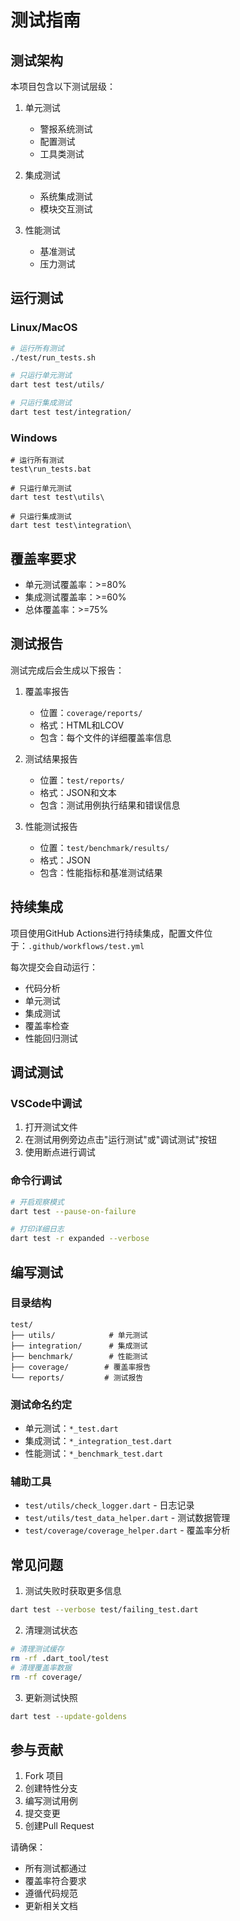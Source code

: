 # 测试指南

## 测试架构

本项目包含以下测试层级：

1. 单元测试
   - 警报系统测试
   - 配置测试
   - 工具类测试

2. 集成测试
   - 系统集成测试
   - 模块交互测试

3. 性能测试
   - 基准测试
   - 压力测试

## 运行测试

### Linux/MacOS

```bash
# 运行所有测试
./test/run_tests.sh

# 只运行单元测试
dart test test/utils/

# 只运行集成测试
dart test test/integration/
```

### Windows

```batch
# 运行所有测试
test\run_tests.bat

# 只运行单元测试
dart test test\utils\

# 只运行集成测试
dart test test\integration\
```

## 覆盖率要求

- 单元测试覆盖率：>=80%
- 集成测试覆盖率：>=60%
- 总体覆盖率：>=75%

## 测试报告

测试完成后会生成以下报告：

1. 覆盖率报告
   - 位置：`coverage/reports/`
   - 格式：HTML和LCOV
   - 包含：每个文件的详细覆盖率信息

2. 测试结果报告
   - 位置：`test/reports/`
   - 格式：JSON和文本
   - 包含：测试用例执行结果和错误信息

3. 性能测试报告
   - 位置：`test/benchmark/results/`
   - 格式：JSON
   - 包含：性能指标和基准测试结果

## 持续集成

项目使用GitHub Actions进行持续集成，配置文件位于：`.github/workflows/test.yml`

每次提交会自动运行：

- 代码分析
- 单元测试
- 集成测试
- 覆盖率检查
- 性能回归测试

## 调试测试

### VSCode中调试

1. 打开测试文件
2. 在测试用例旁边点击"运行测试"或"调试测试"按钮
3. 使用断点进行调试

### 命令行调试

```bash
# 开启观察模式
dart test --pause-on-failure

# 打印详细日志
dart test -r expanded --verbose
```

## 编写测试

### 目录结构

```
test/
├── utils/            # 单元测试
├── integration/      # 集成测试
├── benchmark/        # 性能测试
├── coverage/        # 覆盖率报告
└── reports/         # 测试报告
```

### 测试命名约定

- 单元测试：`*_test.dart`
- 集成测试：`*_integration_test.dart`
- 性能测试：`*_benchmark_test.dart`

### 辅助工具

- `test/utils/check_logger.dart` - 日志记录
- `test/utils/test_data_helper.dart` - 测试数据管理
- `test/coverage/coverage_helper.dart` - 覆盖率分析

## 常见问题

1. 测试失败时获取更多信息

```bash
dart test --verbose test/failing_test.dart
```

2. 清理测试状态

```bash
# 清理测试缓存
rm -rf .dart_tool/test
# 清理覆盖率数据
rm -rf coverage/
```

3. 更新测试快照

```bash
dart test --update-goldens
```

## 参与贡献

1. Fork 项目
2. 创建特性分支
3. 编写测试用例
4. 提交变更
5. 创建Pull Request

请确保：

- 所有测试都通过
- 覆盖率符合要求
- 遵循代码规范
- 更新相关文档
